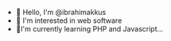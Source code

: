 - 👋 Hello, I'm @ibrahimakkus
- 👀 I'm interested in web software
- 🌱I'm currently learning PHP and Javascript...


